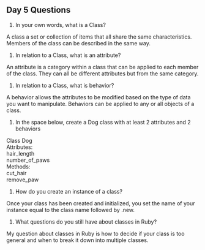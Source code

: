 ## Day 5 Questions

1. In your own words, what is a Class?

A class a set or collection of items that all share the same characteristics. Members of the class can be described in the same way.

1. In relation to a Class, what is an attribute?

An attribute is a category within a class that can be applied to each member of the class. They can all be different attributes but from the same category.

1. In relation to a Class, what is behavior?

A behavior allows the attributes to be modified based on the type of data you want to manipulate. Behaviors can be applied to any or all objects of a class.

1. In the space below, create a Dog class with at least 2 attributes and 2 behaviors

Class Dog  
Attributes:  
hair_length  
number_of_paws  
Methods:  
cut_hair  
remove_paw

1. How do you create an instance of a class?

Once your class has been created and initialized, you set the name of your instance equal to the class name followed by .new.

1. What questions do you still have about classes in Ruby?

My question about classes in Ruby is how to decide if your class is too general and when to break it down into multiple classes.
